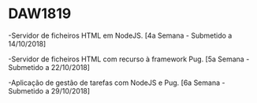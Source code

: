 # DAW1819

-Servidor de ficheiros HTML em NodeJS. [4a Semana - Submetido a 14/10/2018]

-Servidor de ficheiros HTML com recurso à framework Pug. [5a Semana - Submetido a 22/10/2018]

-Aplicação de gestão de tarefas com NodeJS e Pug. [6a Semana - Submetido a 29/10/2018]
